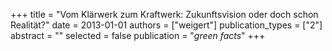 +++
title = "Vom Klärwerk zum Kraftwerk: Zukunftsvision oder doch schon Realität?"
date = 2013-01-01
authors = ["weigert"]
publication_types = ["2"]
abstract = ""
selected = false
publication = "*green facts*"
+++

